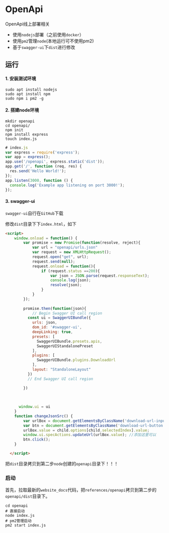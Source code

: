 # OpenApi

OpenApi线上部署相关

- 使用`nodejs`部署（之前使用`docker`）
- 使用`pm2`管理`node`(本地运行可不使用pm2)
- 基于`swagger-ui`下`dist`进行修改

## 运行

#### 1. 安装测试环境

```shell
sudo apt install nodejs
sudo apt install npm
sudo npm i pm2 -g
```

#### 2. 搭建node环境

```shell
mkdir openapi
cd openapi/
npm init
npm install express
touch index.js
```

```js
# index.js
var express = require('express');
var app = express();
app.use('/openapi', express.static('dist'));
app.get('/', function (req, res) {
  res.send('Hello World!');
});
app.listen(3000, function () {
  console.log('Example app listening on port 3000!');
});
```

#### 3. swagger-ui
`swagger-ui`自行在`GitHub`下载

修改`dist`目录下下`index.html`，如下
```html
<script>
    window.onload = function() {
		var promise = new Promise(function(resolve, reject){
			var url = "openapi/urls.json"
			var request = new XMLHttpRequest();
			request.open("get", url);
			request.send(null);
			request.onload = function(){
				if (request.status ==200){
					var json = JSON.parse(request.responseText);
					console.log(json);
					resolve(json);
				}
			}
		});
		
		promise.then(function(json){
			// Begin Swagger UI call region
		  const ui = SwaggerUIBundle({
			urls: json,
			dom_id: '#swagger-ui',
			deepLinking: true,
			presets: [
			  SwaggerUIBundle.presets.apis,
			  SwaggerUIStandalonePreset
			],
			plugins: [
			  SwaggerUIBundle.plugins.DownloadUrl
			],
			layout: "StandaloneLayout"
		  })
		  // End Swagger UI call region

		})
		
		
      
      window.ui = ui
    }
	function changeJsonSrc() {
		var urlBox = document.getElementsByClassName('download-url-input')[0];
		var btn = document.getElementsByClassName('download-url-button')[0];
		urlBox.value = child.options[child.selectedIndex].value;
		window.ui.specActions.updateUrl(urlBox.value); //添加这里可以
		btn.click();
	}

  </script>
```
把`dist`目录拷贝到第二步`node`创建的`openapi`目录下！！！

### 启动
首先，拉取最新的`website_docs`代码，把`references/openapi`拷贝到第二步的`openapi/dist`目录下。

```shell script
cd openapi
# 直接启动
node index.js
# pm2管理启动
pm2 start index.js
```